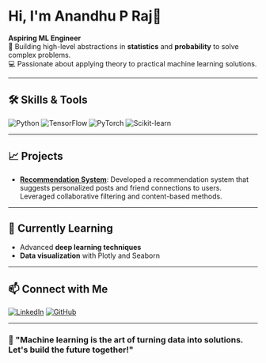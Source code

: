 # Hi, I'm Anandhu P Raj👋

**Aspiring ML Engineer**  
🌟 Building high-level abstractions in **statistics** and **probability** to solve complex problems.  
💻 Passionate about applying theory to practical machine learning solutions.

---

## 🛠️ Skills & Tools

![Python](https://img.shields.io/badge/Python-3776AB?style=for-the-badge&logo=python&logoColor=white)
![TensorFlow](https://img.shields.io/badge/TensorFlow-FF6F00?style=for-the-badge&logo=tensorflow&logoColor=white)
![PyTorch](https://img.shields.io/badge/PyTorch-EE4C2C?style=for-the-badge&logo=pytorch&logoColor=white)
![Scikit-learn](https://img.shields.io/badge/Scikit--Learn-F7931E?style=for-the-badge&logo=scikit-learn&logoColor=white)

---

## 📈 Projects

- **[Recommendation System](#)**: Developed a recommendation system that suggests personalized posts and friend connections to users. Leveraged collaborative filtering and content-based methods.

---

## 🌱 Currently Learning

- Advanced **deep learning techniques**
- **Data visualization** with Plotly and Seaborn

---

## 📫 Connect with Me

[![LinkedIn](https://img.shields.io/badge/LinkedIn-%230077B5.svg?style=for-the-badge&logo=linkedin&logoColor=white)](https://linkedin.com/in/your-profile)
[![GitHub](https://img.shields.io/badge/GitHub-%23121011.svg?style=for-the-badge&logo=github&logoColor=white)](https://github.com/your-username)

---

### 🚀 "Machine learning is the art of turning data into solutions. Let's build the future together!"
